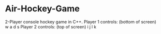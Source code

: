 # Air-Hockey-Game
2-Player console hockey game in C++. 
Player 1 controls: (bottom of screen)
  w
 a d
  s
Player 2 controls: (top of screen)
  i
 j l
  k
